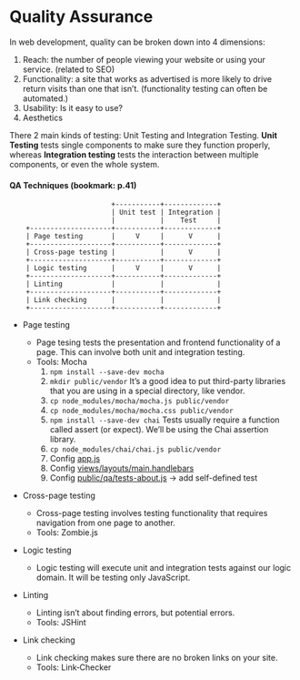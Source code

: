 # Quality Assurance

In web development, quality can be broken down into 4 dimensions:
1. Reach: the number of people viewing your website or using your service. (related to SEO)
2. Functionality: a site that works as advertised is more likely to drive return visits than one that isn’t. (functionality testing can often be automated.)
3. Usability: Is it easy to use?
4. Aesthetics


There 2 main kinds of testing: Unit Testing and Integration Testing. **Unit Testing** tests single components to make sure they function properly, whereas **Integration testing** tests the interaction between multiple components, or even the whole system.


#### QA Techniques (bookmark: p.41)

                             +-----------+-------------+
                             | Unit test | Integration |
                             |           |    Test     |		
		+--------------------+-----------+-------------+
		| Page testing       |     V     |      V      |
		+--------------------+-----------+-------------+
		| Cross-page testing |           |      V      |
		+--------------------+-----------+-------------+
		| Logic testing      |     V     |      V      |
		+--------------------+-----------+-------------+
		| Linting            |           |             |
		+--------------------+-----------+-------------+
		| Link checking      |           |             |
		+--------------------+-----------+-------------+

* Page testing
	* Page tesing tests the presentation and frontend functionality of a page. This can involve both unit and integration testing. 
	* Tools: Mocha
		1. `npm install --save-dev mocha`
		2. `mkdir public/vendor` It’s a good idea to put third-party libraries that you are using in a special directory, like vendor. 
		3. `cp node_modules/mocha/mocha.js public/vendor`
		4. `cp node_modules/mocha/mocha.css public/vendor`
		5. `npm install --save-dev chai` Tests usually require a function called assert (or expect). We’ll be using the Chai assertion library.
		6. `cp node_modules/chai/chai.js public/vendor`
		7. Config [app.js](meadowlark/app.js)
		8. Config [views/layouts/main.handlebars](meadowlark/views/layouts/main.handlebars)
		9. Config [public/qa/tests-about.js](meadowlark/public/qa/tests-about.js) -> add self-defined test

* Cross-page testing
	* Cross-page testing involves testing functionality that requires navigation from one page to another.
	* Tools: Zombie.js

* Logic testing
	* Logic testing will execute unit and integration tests against our logic domain. It will be testing only JavaScript.

* Linting
	* Linting isn’t about finding errors, but potential errors.
	* Tools: JSHint

* Link checking
	* Link checking makes sure there are no broken links on your site.
	* Tools: Link‐Checker